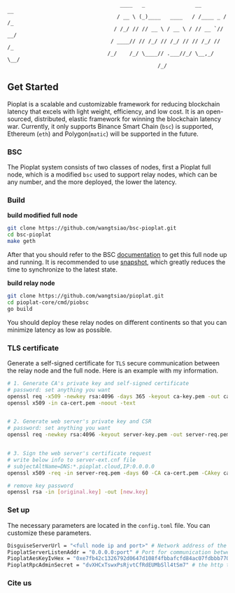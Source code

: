 ```
                                    ____   _                __        __ 
                                   / __ \ (_)____   ____   / /____ _ / /_
                                  / /_/ // // __ \ / __ \ / // __ `// __/
                                 / ____// // /_/ // /_/ // // /_/ // /_  
                                /_/    /_/ \____// .___//_/ \__,_/ \__/  
                                                /_/                      
```

## Get Started

Pioplat is a scalable and customizable framework for reducing blockchain latency that excels with light weight, 
efficiency, and low cost. It is an open-sourced, distributed, elastic framework for winning the blockchain latency war. 
Currently, it only supports Binance Smart Chain (`bsc`) is  supported, Ethereum (`eth`) and Polygon(`matic`) will be 
supported in the future. 

### BSC

The Pioplat system consists of two classes of nodes, first a Pioplat full node, which is a modified `bsc` used to 
support relay nodes, which can be any number, and the more deployed, the lower the latency.

### Build 

**build modified full node**
```bash
git clone https://github.com/wangtsiao/bsc-pioplat.git
cd bsc-pioplat
make geth
```
After that you should refer to the BSC [documentation](https://docs.binance.org/smart-chain/developer/fullnode.html) to 
get this full node up and running. It is recommended to use [snapshot](https://github.com/bnb-chain/bsc-snapshots), 
which greatly reduces the time to synchronize to the latest state.


**build relay node**
```bash
git clone https://github.com/wangtsiao/pioplat.git
cd pioplat-core/cmd/piobsc
go build
```
You should deploy these relay nodes on different continents so that you can minimize latency as low as possible.

### TLS certificate

Generate a self-signed certificate for `TLS` secure communication between the relay node and the full node. 
Here is an example with my information.
```bash
# 1. Generate CA's private key and self-signed certificate
# password: set anything you want
openssl req -x509 -newkey rsa:4096 -days 365 -keyout ca-key.pem -out ca-cert.pem -subj "/C=CN/ST=Beijing/L=Beijing/O=Peking University/OU=Education/CN=*.pku.edu.cn/emailAddress=wangtsiao@stu.pku.edu.cn"
openssl x509 -in ca-cert.pem -noout -text


# 2. Generate web server's private key and CSR
# password: set anything you want
openssl req -newkey rsa:4096 -keyout server-key.pem -out server-req.pem -subj "/C=CN/ST=Beijing/L=Beijing/O=Pioplat/OU=Computer/CN=*.pioplat.cloud/emailAddress=office@pioplat.cloud"


# 3. Sign the web server's certificate request
# write below info to server-ext.cnf file
# subjectAltName=DNS:*.pioplat.cloud,IP:0.0.0.0
openssl x509 -req -in server-req.pem -days 60 -CA ca-cert.pem -CAkey ca-key.pem -CAcreateserial -out server-cert.pem -extfile server-ext.cnf

# remove key password
openssl rsa -in [original.key] -out [new.key]
```

### Set up
The necessary parameters are located in the `config.toml` file. You can customize these parameters.
```bash
DisguiseServerUrl = "<full node ip and port>" # Network address of the full node
PioplatServerListenAddr = "0.0.0.0:port" # Port for communication between relay nodes
PioplatAesKeyIvHex = "0xe7fb42c1326792d0647d108f4fbbafcfd84ac07fdbbb770a760b15892574222e" # AES-CTR Key and IV for secure communication between relay nodes
PioplatRpcAdminSecret = "dvXHCxTswxPsRjvtCfRdEUMbSll4tSm7" # the http token parameter of the relay node
```
### Cite us


